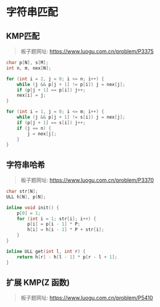 # 字符串匹配

## KMP匹配

> 板子题网址: https://www.luogu.com.cn/problem/P3375

```cpp
char p[N], s[M];
int n, m, nex[N];

for (int i = 2, j = 0; i <= n; i++) {
    while (j && p[j + 1] != p[i]) j = nex[j];
    if (p[j + 1] == p[i]) j++;
    nex[i] = j;
}

for (int i = 1, j = 0; i <= m; i++) {
    while (j && p[j + 1] != s[i]) j = nex[j];
    if (p[j + 1] == s[i]) j++;
    if (j == n) {
        j = nex[j];
    }
}
```

## 字符串哈希

> 板子题网址: https://www.luogu.com.cn/problem/P3370

```cpp
char str[N];
ULL h[N], p[N];

inline void init() {
    p[0] = 1;
    for (int i = 1; str[i]; i++) {
        p[i] = p[i - 1] * P;
        h[i] = h[i - 1] * P + str[i];
    }
}

inline ULL get(int l, int r) {
    return h[r] - h[l - 1] * p[r - l + 1];
}
```

## 扩展 KMP(Z 函数)

> 板子题网址: https://www.luogu.com.cn/problem/P5410

```cpp

```
